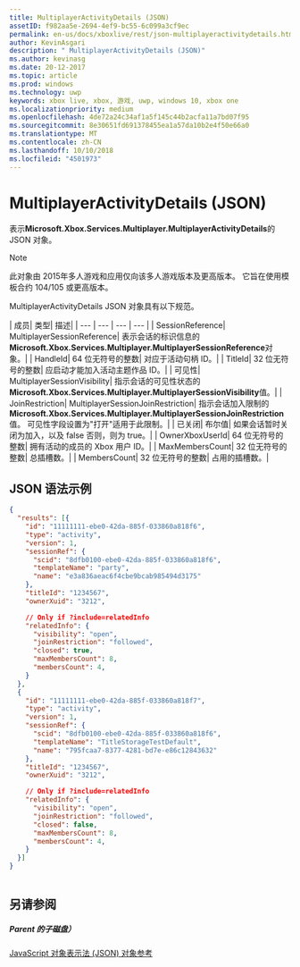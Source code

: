 ```yaml
---
title: MultiplayerActivityDetails (JSON)
assetID: f982aa5e-2694-4ef9-bc55-6c099a3cf9ec
permalink: en-us/docs/xboxlive/rest/json-multiplayeractivitydetails.html
author: KevinAsgari
description: " MultiplayerActivityDetails (JSON)"
ms.author: kevinasg
ms.date: 20-12-2017
ms.topic: article
ms.prod: windows
ms.technology: uwp
keywords: xbox live, xbox, 游戏, uwp, windows 10, xbox one
ms.localizationpriority: medium
ms.openlocfilehash: 4de72a24c34af1a5f145c44b2acfa11a7bd07f95
ms.sourcegitcommit: 8e30651fd691378455ea1a57da10b2e4f50e66a0
ms.translationtype: MT
ms.contentlocale: zh-CN
ms.lasthandoff: 10/10/2018
ms.locfileid: "4501973"
---
```

# <a name="multiplayeractivitydetails-json"></a>MultiplayerActivityDetails (JSON)
表示**Microsoft.Xbox.Services.Multiplayer.MultiplayerActivityDetails**的 JSON 对象。 

> [!NOTE] 
> 此对象由 2015年多人游戏和应用仅向该多人游戏版本及更高版本。 它旨在使用模板合约 104/105 或更高版本。  

 
<a id="ID4ES"></a>

  
 
MultiplayerActivityDetails JSON 对象具有以下规范。
 
| 成员| 类型| 描述| 
| --- | --- | --- | --- | 
| SessionReference| MultiplayerSessionReference| 表示会话的标识信息的<b>Microsoft.Xbox.Services.Multiplayer.MultiplayerSessionReference</b>对象。| 
| HandleId| 64 位无符号的整数| 对应于活动句柄 ID。| 
| TitleId| 32 位无符号的整数| 应启动才能加入活动主题作品 ID。| 
| 可见性| MultiplayerSessionVisibility| 指示会话的可见性状态的<b>Microsoft.Xbox.Services.Multiplayer.MultiplayerSessionVisibility</b>值。| 
| JoinRestriction| MultiplayerSessionJoinRestriction| 指示会话加入限制的<b>Microsoft.Xbox.Services.Multiplayer.MultiplayerSessionJoinRestriction</b>值。 可见性字段设置为"打开"适用于此限制。| 
| 已关闭| 布尔值| 如果会话暂时关闭为加入，以及 false 否则，则为 true。| 
| OwnerXboxUserId| 64 位无符号的整数| 拥有活动的成员的 Xbox 用户 ID。| 
| MaxMembersCount| 32 位无符号的整数| 总插槽数。| 
| MembersCount| 32 位无符号的整数| 占用的插槽数。| 
  
<a id="ID4E3D"></a>

 
## <a name="sample-json-syntax"></a>JSON 语法示例
 

```json
{
  "results": [{
    "id": "11111111-ebe0-42da-885f-033860a818f6",
    "type": "activity",
    "version": 1,
    "sessionRef": {
      "scid": "8dfb0100-ebe0-42da-885f-033860a818f6",
      "templateName": "party",
      "name": "e3a836aeac6f4cbe9bcab985494d3175"
    },
    "titleId": "1234567",
    "ownerXuid": "3212",

    // Only if ?include=relatedInfo
    "relatedInfo": {
      "visibility": "open",
      "joinRestriction": "followed",
      "closed": true,
      "maxMembersCount": 8,
      "membersCount": 4,
    }
  },
  {
    "id": "11111111-ebe0-42da-885f-033860a818f7",
    "type": "activity",
    "version": 1,
    "sessionRef": {
      "scid": "8dfb0100-ebe0-42da-885f-033860a818f6",
      "templateName": "TitleStorageTestDefault",
      "name": "795fcaa7-8377-4281-bd7e-e86c12843632"
    },
    "titleId": "1234567",
    "ownerXuid": "3212",

    // Only if ?include=relatedInfo
    "relatedInfo": {
      "visibility": "open",
      "joinRestriction": "followed",
      "closed": false,
      "maxMembersCount": 8,
      "membersCount": 4,
    }
  }]
}
    
```

  
<a id="ID4EFE"></a>

 
## <a name="see-also"></a>另请参阅
 
<a id="ID4EHE"></a>

 
##### <a name="parent"></a>Parent 的子磁盘） 

[JavaScript 对象表示法 (JSON) 对象参考](atoc-xboxlivews-reference-json.md)

   